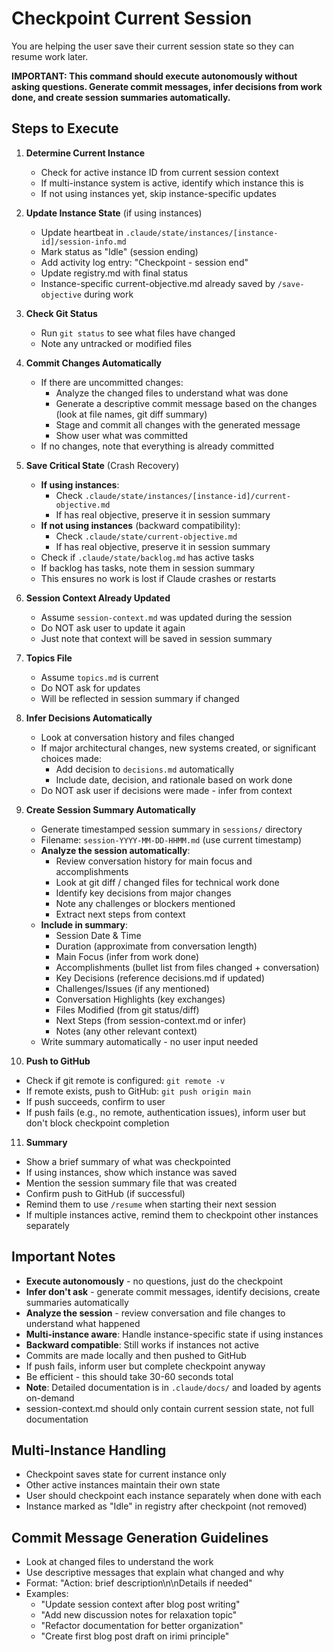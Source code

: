 # Checkpoint Current Session

You are helping the user save their current session state so they can resume work later.

**IMPORTANT: This command should execute autonomously without asking questions. Generate commit messages, infer decisions from work done, and create session summaries automatically.**

## Steps to Execute

1. **Determine Current Instance**
   - Check for active instance ID from current session context
   - If multi-instance system is active, identify which instance this is
   - If not using instances yet, skip instance-specific updates

2. **Update Instance State** (if using instances)
   - Update heartbeat in `.claude/state/instances/[instance-id]/session-info.md`
   - Mark status as "Idle" (session ending)
   - Add activity log entry: "Checkpoint - session end"
   - Update registry.md with final status
   - Instance-specific current-objective.md already saved by `/save-objective` during work

3. **Check Git Status**
   - Run `git status` to see what files have changed
   - Note any untracked or modified files

4. **Commit Changes Automatically**
   - If there are uncommitted changes:
     - Analyze the changed files to understand what was done
     - Generate a descriptive commit message based on the changes (look at file names, git diff summary)
     - Stage and commit all changes with the generated message
     - Show user what was committed
   - If no changes, note that everything is already committed

5. **Save Critical State** (Crash Recovery)
   - **If using instances**:
     - Check `.claude/state/instances/[instance-id]/current-objective.md`
     - If has real objective, preserve it in session summary
   - **If not using instances** (backward compatibility):
     - Check `.claude/state/current-objective.md`
     - If has real objective, preserve it in session summary
   - Check if `.claude/state/backlog.md` has active tasks
   - If backlog has tasks, note them in session summary
   - This ensures no work is lost if Claude crashes or restarts

6. **Session Context Already Updated**
   - Assume `session-context.md` was updated during the session
   - Do NOT ask user to update it again
   - Just note that context will be saved in session summary

7. **Topics File**
   - Assume `topics.md` is current
   - Do NOT ask for updates
   - Will be reflected in session summary if changed

8. **Infer Decisions Automatically**
   - Look at conversation history and files changed
   - If major architectural changes, new systems created, or significant choices made:
     - Add decision to `decisions.md` automatically
     - Include date, decision, and rationale based on work done
   - Do NOT ask user if decisions were made - infer from context

9. **Create Session Summary Automatically**
   - Generate timestamped session summary in `sessions/` directory
   - Filename: `session-YYYY-MM-DD-HHMM.md` (use current timestamp)
   - **Analyze the session automatically**:
     - Review conversation history for main focus and accomplishments
     - Look at git diff / changed files for technical work done
     - Identify key decisions from major changes
     - Note any challenges or blockers mentioned
     - Extract next steps from context
   - **Include in summary**:
     - Session Date & Time
     - Duration (approximate from conversation length)
     - Main Focus (infer from work done)
     - Accomplishments (bullet list from files changed + conversation)
     - Key Decisions (reference decisions.md if updated)
     - Challenges/Issues (if any mentioned)
     - Conversation Highlights (key exchanges)
     - Files Modified (from git status/diff)
     - Next Steps (from session-context.md or infer)
     - Notes (any other relevant context)
   - Write summary automatically - no user input needed

10. **Push to GitHub**
   - Check if git remote is configured: `git remote -v`
   - If remote exists, push to GitHub: `git push origin main`
   - If push succeeds, confirm to user
   - If push fails (e.g., no remote, authentication issues), inform user but don't block checkpoint completion

11. **Summary**
   - Show a brief summary of what was checkpointed
   - If using instances, show which instance was saved
   - Mention the session summary file that was created
   - Confirm push to GitHub (if successful)
   - Remind them to use `/resume` when starting their next session
   - If multiple instances active, remind them to checkpoint other instances separately

## Important Notes
- **Execute autonomously** - no questions, just do the checkpoint
- **Infer don't ask** - generate commit messages, identify decisions, create summaries automatically
- **Analyze the session** - review conversation and file changes to understand what happened
- **Multi-instance aware**: Handle instance-specific state if using instances
- **Backward compatible**: Still works if instances not active
- Commits are made locally and then pushed to GitHub
- If push fails, inform user but complete checkpoint anyway
- Be efficient - this should take 30-60 seconds total
- **Note**: Detailed documentation is in `.claude/docs/` and loaded by agents on-demand
- session-context.md should only contain current session state, not full documentation

## Multi-Instance Handling
- Checkpoint saves state for current instance only
- Other active instances maintain their own state
- User should checkpoint each instance separately when done with each
- Instance marked as "Idle" in registry after checkpoint (not removed)

## Commit Message Generation Guidelines
- Look at changed files to understand the work
- Use descriptive messages that explain what changed and why
- Format: "Action: brief description\n\nDetails if needed"
- Examples:
  - "Update session context after blog post writing"
  - "Add new discussion notes for relaxation topic"
  - "Refactor documentation for better organization"
  - "Create first blog post draft on irimi principle"

